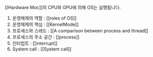 [[Hardware Moc]]의 CPU와 GPU에 의해 OS는 실행됩니다.


1. 운영체제의 역할 : [[roles of OS]]
2. 운영체제의 핵심 : [[KernelMode]]
3. 프로세스와 스레드 : [[A comparison between process and thread]]
4.  프로세스의 주소 공간 : [[process]]
5. 인터럽트 : [[interrupt]]
6. System call : [[System call]]


